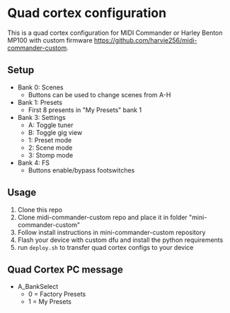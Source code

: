 # Quad cortex configuration

This is a quad cortex configuration for MIDI Commander or Harley Benton MP100 with custom firmware https://github.com/harvie256/midi-commander-custom.

## Setup

- Bank 0: Scenes
  - Buttons can be used to change scenes from A-H
- Bank 1: Presets
  - First 8 presents in "My Presets" bank 1
- Bank 3: Settings
  - A: Toggle tuner
  - B: Toggle gig view
  - 1: Preset mode
  - 2: Scene mode
  - 3: Stomp mode
- Bank 4: FS
  - Buttons enable/bypass footswitches

## Usage

1. Clone this repo
2. Clone midi-commander-custom repo and place it in folder "mini-commander-custom"
3. Follow install instructions in mini-commander-custom repository
4. Flash your device with custom dfu and install the python requirements
5. run `deploy.sh` to transfer quad cortex configs to your device

## Quad Cortex PC message

- A_BankSelect
  - 0 = Factory Presets
  - 1 = My Presets
